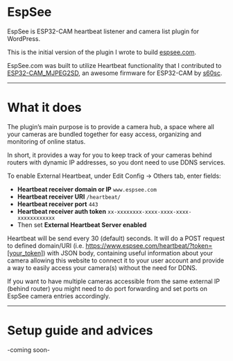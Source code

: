 # EspSee
EspSee is ESP32-CAM heartbeat listener and camera list plugin for WordPress.

This is the initial version of the plugin I wrote to build [espsee.com](https://www.espsee.com/).

EspSee.com was built to utilize Heartbeat functionality that I contributed to [ESP32-CAM_MJPEG2SD](https://github.com/s60sc/ESP32-CAM_MJPEG2SD), an awesome firmware for ESP32-CAM by [s60sc](https://github.com/s60sc).

---
# What it does

The plugin’s main purpose is to provide a camera hub, a space where all your cameras are bundled together for easy access, organizing and monitoring of online status.

In short, it provides a way for you to keep track of your cameras behind routers with dynamic IP addresses, so you dont need to use DDNS services.

To enable External Heartbeat, under Edit Config -> Others tab, enter fields:

- **Heartbeat receiver domain or IP** `www.espsee.com`
- **Heartbeat receiver URI** `/heartbeat/`
- **Heartbeat receiver port** `443`
- **Heartbeat receiver auth token** `xx-xxxxxxxx-xxxx-xxxx-xxxx-xxxxxxxxxxxx`
- Then set **External Heartbeat Server enabled**

Heartbeat will be send every 30 (default) seconds. It will do a POST request to defined domain/URI (i.e. https://www.espsee.com/heartbeat/?token=[your_token]) with JSON body, containing useful information about your camera allowing this website to connect it to your user account and provide a way to easily access your camera(s) without the need for DDNS.

If you want to have multiple cameras accessible from the same external IP (behind router) you might need to do port forwarding and set ports on EspSee camera entries accordingly.

---
# Setup guide and advices

-coming soon-
